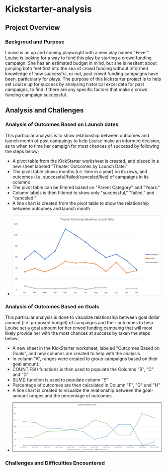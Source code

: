 # Kickstarter-analysis
## Project Overview
### Backgroud and Purpose
Louise is an up and coming playwright with a new play named "Fever". Louise is looking for a way to fund this play by starting a crowd funding campaign.
She has an estimated budget in mind, but she is hesitant about jumping both feet first into the sea of crowd funding without informed knowledge of how successful, or not, past crowd funding campaigns have been, particularly for plays.
The purpose of this kickstarter project is to help set Louise up for success by analysing historical excel data for past campaigns, to find if there are any specific factors that make a crowd funding campaign successful.
## Analysis and Challenges
### Analysis of Outcomes Based on Launch dates
This particular analysis is to show relationship between outcomes and launch month of past campaings to help Louise make an informed decision, as to when to time her campign for most chances of successd by following the steps below;
* A pivot table from the KickStarter worksheet is created, and placed in a new sheet labeled "Theater Outcomes by Launch Date."
* The pivot table shows months (i.e. time in a year) on its rows, and outcomes (i.e. successful/failed/canceled/live) of campaigns in its columns
* The pivot table can be filtered based on "Parent Category" and "Years."
* Column labels is then filtered to show only "successful," "failed," and "canceled."
* A line chart is created from the pivot table to show the relationship between outcomes and launch month

- ![Thearter_Outcome_vs_Launch](https://github.com/Omodayo/Kickstarter-analysis/blob/main/Theater_Outcome_vs_Launch.png)
### Analysis of Outcomes Based on Goals
This particular analysis is done to visualize relationship between goal dollar amount (i.e. proposed budget) of campaigns and their outcomes to help Louise set a goal amount for her crwod funding campaing that will most likely provide her with the most chances at success by taken the steps below;
* A new sheet in the KickStarter worksheet, labeled "Outcomes Based on Goals", and new columns are created to help with the analysis
* In column "A", ranges were created to  group campaigns based on their goal amount.
* COUNTIFS() functions is then used to populate the Columns "B", "C" and "D" 
* SUM() function is used to populate column "E"
* Percentage of outcomes are then calculated in Column "F", "G" and "H"
* A line chart is created to visualize the relationship between the goal-amount ranges and the percentage of outcomes

- ![Outcomes_vs_Goals](https://github.com/Omodayo/Kickstarter-analysis/blob/main/Outcomes_vs_Goals.png)

### Challenges and Difficulties Encountered

